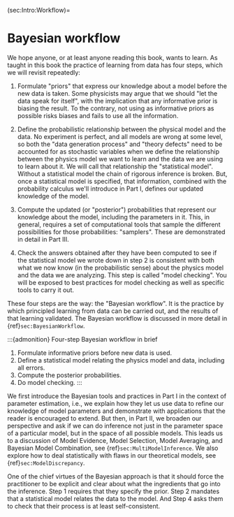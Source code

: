 (sec:Intro:Workflow)=
# Bayesian workflow

We hope anyone, or at least anyone reading this book, wants to learn. As taught in this book the practice of learning from data has four steps, which we will revisit repeatedly:

1. Formulate "priors" that express our knowledge about a model before the new data is taken. Some physicists may argue that we should "let the data speak for itself", with the implication that any informative prior is biasing the result. To the contrary, not using as informative priors as possible risks biases and fails to use all the information. 
<!--This is discussed in Part II and X.-->

2. Define the probabilistic relationship between the physical model and the data. No experiment is perfect, and all models are wrong at some level, so both the "data generation process" and "theory defects" need to be accounted for as stochastic variables when we define the relationship between the physics model we want to learn and the data we are using to learn about it. We will call that relationship the "statistical model". <!-- and we discuss it in Part II and Y. -->
Without a statistical model the chain of rigorous inference is broken. But, once a statistical model is specified, that information, combined with the probability calculus we'll introduce in Part I, defines our updated knowledge of the model. 

3. Compute the updated (or "posterior") probabilities that represent our knowledge about the model, including the parameters in it. This, in general, requires a set of computational tools that sample the different possibilities for those probabilities: "samplers". These are demonstrated in detail in Part III.

4. Check the answers obtained after they have been computed to see if the statistical model we wrote down in step 2 is consistent with both what we now know (in the probabilistic sense) about the physics model and the data we are analyzing. This step is called "model checking". You will be exposed to best practices for model checking as well as specific tools to carry it out.
<!--Tools for model checking are presented in Part W.-->

These four steps are the way: the "Bayesian workflow". It is the practice by which principled learning from data can be carried out, and the results of that learning validated. The Bayesian workflow is discussed in more detail in {ref}`sec:BayesianWorkflow`.

:::{admonition} Four-step Bayesian workflow in brief
1. Formulate informative priors before new data is used.
2. Define a statistical model relating the physics model and data, including all errors.
3. Compute the posterior probabilities.
4. Do model checking.
:::

We first introduce the Bayesian tools and practices in Part I in the context of parameter estimation, i.e., we explain how they let us use data to refine our knowledge of model parameters and demonstrate with applications that the reader is encouraged to extend. But then, in Part II, we broaden our perspective and ask if we can do inference not just in the parameter space of a particular model, but in the space of all possible models. This leads us to a discussion of Model Evidence, Model Selection, Model Averaging, and Bayesian Model Combination, see {ref}`sec:MultiModelInference`. We also explore how to deal statistically with flaws in our theoretical models, see {ref}`sec:ModelDiscrepancy`.

One of the chief virtues of the Bayesian approach is that it should force the practitioner to be explicit and clear about what the ingredients that go into the inference. Step 1 requires that they specify the prior. Step 2 mandates that a statistical model relates the data to the model. And Step 4 asks them to check that their process is at least self-consistent. 


